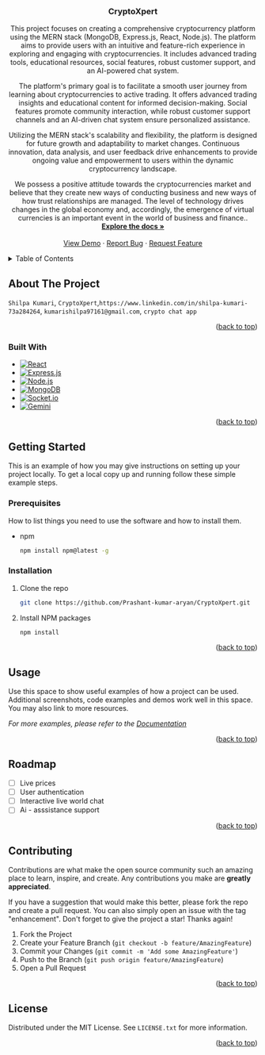 
<!-- PROJECT LOGO -->
<a id="#readme-top"></a>
<br />
<div align="center">

<h3 align="center">CryptoXpert</h3>

  <p align="center">
    This project focuses on creating a comprehensive cryptocurrency platform using the MERN stack (MongoDB, Express.js, React, Node.js). The platform aims to provide users with an intuitive and feature-rich experience in exploring and engaging with cryptocurrencies. It includes advanced trading tools, educational resources, social features, robust customer support, and an AI-powered chat system.
    
The platform's primary goal is to facilitate a smooth user journey from learning about cryptocurrencies to active trading. It offers advanced trading insights and educational content for informed decision-making. Social features promote community interaction, while robust customer support channels and an AI-driven chat system ensure personalized assistance.

Utilizing the MERN stack's scalability and flexibility, the platform is designed for future growth and adaptability to market changes. Continuous innovation, data analysis, and user feedback drive enhancements to provide ongoing value and empowerment to users within the dynamic cryptocurrency landscape.

We possess a positive attitude towards the cryptocurrencies market and  believe that they create new ways of conducting business and new ways of how trust relationships are managed. The level of technology drives changes in the global economy and, accordingly, the emergence of virtual currencies is an important event in the world of business and finance..
    <br />
    <a href="https://docs.google.com/document/d/1uy_Y4q5Aaoq4YchuAtoHoXt4MF4t5C-IVOrrQQk-Jb4/edit"><strong>Explore the docs »</strong></a>
    <br />
    <br />
    <a href="https://cryptoxpert-1.onrender.com/">View Demo</a>
    ·
    <a href="https://cryptoxpert-1.onrender.com/Contact">Report Bug</a>
    ·
    <a href="mailto:prashantkr2698@gmail.com">Request Feature</a>
  </p>
</div>



<!-- TABLE OF CONTENTS -->
<details>
  <summary>Table of Contents</summary>
  <ol>
    <li>
      <a href="#about-the-project">About The Project</a>
      <ul>
        <li><a href="#built-with">Built With</a></li>
      </ul>
    </li>
    <li>
      <a href="#getting-started">Getting Started</a>
      <ul>
        <li><a href="#prerequisites">Prerequisites</a></li>
        <li><a href="#installation">Installation</a></li>
      </ul>
    </li>
    <li><a href="#usage">Usage</a></li>
    <li><a href="#roadmap">Roadmap</a></li>
    <li><a href="#contributing">Contributing</a></li>
    <li><a href="#license">License</a></li>
    <li><a href="#contact">Contact</a></li>
    <li><a href="#acknowledgments">Acknowledgments</a></li>
  </ol>
</details>



<!-- ABOUT THE PROJECT -->
## About The Project


`Shilpa Kumari`, `CryptoXpert`,`https://www.linkedin.com/in/shilpa-kumari-73a284264`, `kumarishilpa97161@gmail.com`, `crypto chat app`

<p align="right">(<a href="#readme-top">back to top</a>)</p>



### Built With

* [![React][React.js]][React-url]
* [![Express.js][Express-badge]][Express-url]
* [![Node.js][Node-badge]][Node-url]
* [![MongoDB][MongoDB-badge]][MongoDB-url]
* [![Socket.io][SocketIO-badge]][SocketIO-url]
* [![Gemini][Gemini-badge]][Gemini-url]
<p align="right">(<a href="#readme-top">back to top</a>)</p>



<!-- GETTING STARTED -->
## Getting Started

This is an example of how you may give instructions on setting up your project locally.
To get a local copy up and running follow these simple example steps.

### Prerequisites

How to list things you need to use the software and how to install them.
* npm
  ```sh
  npm install npm@latest -g
  ```

### Installation


1. Clone the repo
   ```sh
   git clone https://github.com/Prashant-kumar-aryan/CryptoXpert.git
   ```
3. Install NPM packages
   ```sh
   npm install
   ```


<p align="right">(<a href="#readme-top">back to top</a>)</p>



<!-- USAGE EXAMPLES -->
## Usage

Use this space to show useful examples of how a project can be used. Additional screenshots, code examples and demos work well in this space. You may also link to more resources.

_For more examples, please refer to the [Documentation](https://example.com)_

<p align="right">(<a href="#readme-top">back to top</a>)</p>



<!-- ROADMAP -->
## Roadmap

- [ ] Live prices
- [ ] User authentication
- [ ] Interactive live world chat
- [ ] Ai - asssistance support 

<p align="right">(<a href="#readme-top">back to top</a>)</p>



<!-- CONTRIBUTING -->
## Contributing

Contributions are what make the open source community such an amazing place to learn, inspire, and create. Any contributions you make are **greatly appreciated**.

If you have a suggestion that would make this better, please fork the repo and create a pull request. You can also simply open an issue with the tag "enhancement".
Don't forget to give the project a star! Thanks again!
1. Fork the Project
2. Create your Feature Branch (`git checkout -b feature/AmazingFeature`)
3. Commit your Changes (`git commit -m 'Add some AmazingFeature'`)
4. Push to the Branch (`git push origin feature/AmazingFeature`)
5. Open a Pull Request

<p align="right">(<a href="#readme-top">back to top</a>)</p>



<!-- LICENSE -->
## License

Distributed under the MIT License. See `LICENSE.txt` for more information.

<p align="right">(<a href="#readme-top">back to top</a>)</p>



<!-- MARKDOWN LINKS & IMAGES -->
[Next-url]: https://nextjs.org/
[React.js]: https://img.shields.io/badge/React-20232A?style=for-the-badge&logo=react&logoColor=61DAFB
[React-url]: https://reactjs.org/
[MongoDB-badge]: https://img.shields.io/badge/MongoDB-47A248?style=for-the-badge&logo=mongodb&logoColor=white
[MongoDB-url]: https://www.mongodb.com/
[Express-badge]: https://img.shields.io/badge/Express-000000?style=for-the-badge&logo=express&logoColor=white
[Express-url]: https://expressjs.com/
[Node-badge]: https://img.shields.io/badge/Node.js-339933?style=for-the-badge&logo=node.js&logoColor=white
[Node-url]: https://nodejs.org/
[SocketIO-badge]: https://img.shields.io/badge/Socket.io-010101?style=for-the-badge&logo=socket.io&logoColor=white
[SocketIO-url]: https://socket.io/
[Gemini-badge]: https://img.shields.io/badge/Gemini-00AC4F?style=for-the-badge&logo=gemini&logoColor=white
[Gemini-url]: https://gemini.com/

